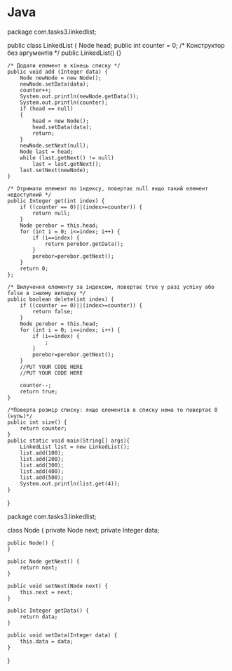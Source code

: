 # Java
package com.tasks3.linkedlist;

public class LinkedList {
    Node head;
    public int counter = 0;
    /* Конструктор без аргументів */
    public LinkedList() {}

    /* Додати елемент в кінець списку */
    public void add (Integer data) {
        Node newNode = new Node();
        newNode.setData(data);
        counter++;
        System.out.println(newNode.getData());
        System.out.println(counter);
        if (head == null)
        {
            head = new Node();
            head.setData(data);
            return;
        }
        newNode.setNext(null);
        Node last = head;
        while (last.getNext() != null)
            last = last.getNext();
        last.setNext(newNode);
    }

    /* Отримати елемент по індексу, повертає null якщо такий елемент недоступний */
    public Integer get(int index) {
        if ((counter == 0)||(index>=counter)) {
            return null;
        }
        Node perebor = this.head;
        for (int i = 0; i<=index; i++) {
            if (i==index) {
                return perebor.getData();
            }
            perebor=perebor.getNext();
        }
        return 0;
    };

    /* Вилучення елементу за індексом, повертає true у разі успіху або false в іншому випадку */
    public boolean delete(int index) {
        if ((counter == 0)||(index>=counter)) {
            return false;
        }
        Node perebor = this.head;
        for (int i = 0; i<=index; i++) {
            if (i==index) {
                ;
            }
            perebor=perebor.getNext();
        }
        //PUT YOUR CODE HERE
        //PUT YOUR CODE HERE

        counter--;
        return true;
    }

    /*Поверта розмір списку: якщо елементів в списку нема то повертає 0 (нуль)*/
    public int size() {
        return counter;
    }
    public static void main(String[] args){
        LinkedList list = new LinkedList();
        list.add(100);
        list.add(200);
        list.add(300);
        list.add(400);
        list.add(500);
        System.out.println(list.get(4));
    }
}

package com.tasks3.linkedlist;

class Node {
    private Node next;
    private Integer data;

    public Node() {
    }

    public Node getNext() {
        return next;
    }

    public void setNext(Node next) {
        this.next = next;
    }

    public Integer getData() {
        return data;
    }

    public void setData(Integer data) {
        this.data = data;
    }
}
